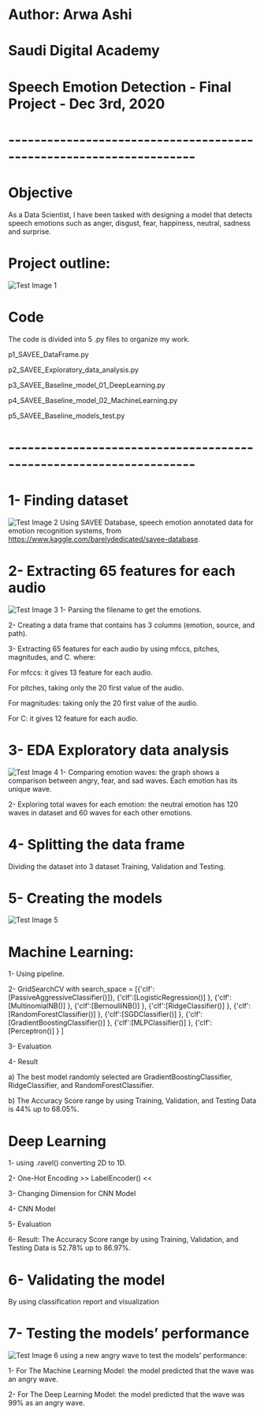 
# Author: Arwa Ashi

# Saudi Digital Academy 

# Speech Emotion Detection - Final Project - Dec 3rd, 2020
# -------------------------------------------------------------------

# Objective
As a Data Scientist, I have been tasked with designing a model that detects speech emotions such as anger, disgust, fear, happiness, neutral, sadness and surprise. 

# Project outline: 
![Test Image 1](https://github.com/AMMAshi/AMMAshi-Saudi-Digital-Academy---Data-Science-Immersive---Bootcamps/blob/master/Speech_Emotion_Detection/images/Project_outline.png)

# Code
The code is divided into 5 .py files to organize my work.

p1_SAVEE_DataFrame.py 

p2_SAVEE_Exploratory_data_analysis.py 

p3_SAVEE_Baseline_model_01_DeepLearning.py

p4_SAVEE_Baseline_model_02_MachineLearning.py

p5_SAVEE_Baseline_models_test.py
# -------------------------------------------------------------------

# 1- Finding dataset
![Test Image 2](https://github.com/AMMAshi/AMMAshi-Saudi-Digital-Academy---Data-Science-Immersive---Bootcamps/blob/master/Speech_Emotion_Detection/images/DataFrame.png)
Using SAVEE Database, speech emotion annotated data for emotion recognition systems, from
https://www.kaggle.com/barelydedicated/savee-database.

# 2-  Extracting 65 features for each audio
![Test Image 3](https://github.com/AMMAshi/AMMAshi-Saudi-Digital-Academy---Data-Science-Immersive---Bootcamps/blob/master/Speech_Emotion_Detection/images/features.png)
1- Parsing the filename to get the emotions.

2- Creating a data frame that contains has 3 columns (emotion, source, and path). 

3- Extracting 65 features for each audio by using mfccs, pitches, magnitudes, and C. where:

For mfccs: it gives 13 feature for each audio. 

For pitches, taking only the 20 first value of the audio.

For magnitudes: taking only the 20 first value of the audio.

For C: it gives 12 feature for each audio.


# 3- EDA Exploratory data analysis
![Test Image 4](https://github.com/AMMAshi/AMMAshi-Saudi-Digital-Academy---Data-Science-Immersive---Bootcamps/blob/master/Speech_Emotion_Detection/images/EDA.png)
1- Comparing emotion waves: the graph shows a comparison between angry, fear, and sad waves. Each emotion has its unique wave. 

2- Exploring total waves for each emotion: the neutral emotion has 120 waves in dataset and 60 waves for each other emotions.


# 4- Splitting the data frame
Dividing the dataset into 3 dataset Training, Validation and Testing. 

# 5- Creating the models
![Test Image 5](https://github.com/AMMAshi/AMMAshi-Saudi-Digital-Academy---Data-Science-Immersive---Bootcamps/blob/master/Speech_Emotion_Detection/images/result.png)
# Machine Learning: 
1- Using pipeline.

2- GridSearchCV with search_space = [{'clf':[PassiveAggressiveClassifier()]},
                {'clf':[LogisticRegression()]         },
                {'clf':[MultinomialNB()]              },
                {'clf':[BernoulliNB()]                },
                {'clf':[RidgeClassifier()]            },
                {'clf':[RandomForestClassifier()]     },
                {'clf':[SGDClassifier()]              },
                {'clf':[GradientBoostingClassifier()] },
                {'clf':[MLPClassifier()]              },
                {'clf':[Perceptron()]                 }
                ]
                
3- Evaluation 

4- Result 

a) The best model randomly selected are GradientBoostingClassifier, RidgeClassifier, and 
RandomForestClassifier.

b) The Accuracy Score range by using Training, Validation, and Testing Data is 44% up to 68.05%.

# Deep Learning 
1- using .ravel() converting 2D to 1D.

2- One-Hot Encoding >>  LabelEncoder() <<

3- Changing Dimension for CNN Model

4- CNN Model

5- Evaluation 

6- Result: The Accuracy Score range by using Training, Validation, and Testing Data is 52.78% up to 86.97%. 

# 6- Validating the model
By using classification report and visualization 

# 7- Testing the models’ performance
![Test Image 6](https://github.com/AMMAshi/AMMAshi-Saudi-Digital-Academy---Data-Science-Immersive---Bootcamps/blob/master/Speech_Emotion_Detection/images/test.png)
using a new angry wave to test the models’ performance:

1- For The Machine Learning Model: the model predicted that the wave was an angry wave.

2- For The Deep Learning Model: the model predicted that the wave was 99% as an angry wave. 
